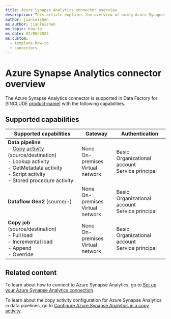```yaml
---
title: Azure Synapse Analytics connector overview
description: This article explains the overview of using Azure Synapse Analytics.
author: jianleishen
ms.author: jianleishen
ms.topic: how-to
ms.date: 07/09/2025
ms.custom:
  - template-how-to
  - connectors
---
```


# Azure Synapse Analytics connector overview

The Azure Synapse Analytics connector is supported in Data Factory for [!INCLUDE [product-name](../includes/product-name.md)] with the following capabilities.

## Supported capabilities

| Supported capabilities                                                                 | Gateway                        | Authentication   |
|----------------------------------------------------------------------------------------|--------------------------------|------------------|
| **Data pipeline** <br>- [Copy activity](connector-azure-synapse-analytics-copy-activity.md) (source/destination)<br>- Lookup activity<br>- GetMetadata activity<br>- Script activity<br>- Stored procedure activity | None<br> On-premises<br> Virtual network | Basic<br> Organizational account<br> Service principal |
| **Dataflow Gen2** (source/-)                                                           | None<br> On-premises<br> Virtual network | Basic<br> Organizational account<br> Service principal |
| **Copy job** (source/destination) <br>- Full load<br>- Incremental load<br>- Append<br>- Override | None<br> On-premises<br> Virtual network | Basic<br> Organizational account<br> Service principal |


## Related content

To learn about how to connect to Azure Synapse Analytics, go to [Set up your Azure Synapse Analytics connection](connector-azure-synapse-analytics.md).

To learn about the copy activity configuration for Azure Synapse Analytics in data pipelines, go to [Configure Azure Synapse Analytics in a copy activity](connector-azure-synapse-analytics-copy-activity.md).
